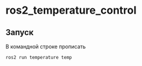 # ros2_temperature_control
## Запуск
В командной строке прописать
```
ros2 run temperature temp
```
